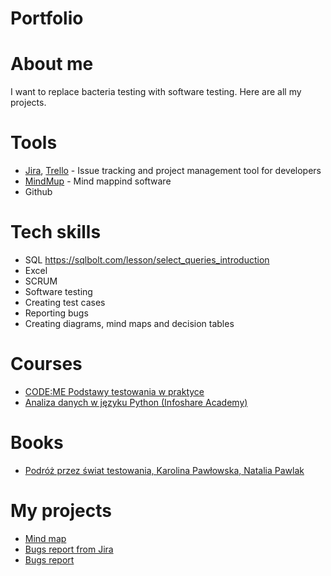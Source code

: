 # Portfolio
# About me
I want to replace bacteria testing with software testing. Here are all my projects.

# Tools
  - [Jira](https://www.atlassian.com/software/jira0), [Trello](https://trello.com/) - Issue tracking and project management tool for developers
  - [MindMup](https://www.mindmup.com/) - Mind mappind software
  - Github
# Tech skills
  - SQL
https://sqlbolt.com/lesson/select_queries_introduction
  - Excel 
  - SCRUM
  - Software testing
  - Creating test cases
  - Reporting bugs
  - Creating diagrams, mind maps and decision tables
# Courses
  - [CODE:ME Podstawy testowania w praktyce](https://codeme.pl/testowanie-poznan/)
  - [Analiza danych w języku Python (Infoshare Academy)](https://infoshareacademy.com/)
# Books
  - [Podróż przez świat testowania, Karolina Pawłowska, Natalia Pawlak](https://www.funwithbugs.com/store/)
 # My projects
 - [Mind map](https://drive.google.com/file/d/1Ma9Gugrbka8CZbuOZg2DUiQGm06xcCUx/view?usp=share_link)
 - [Bugs report from Jira](https://drive.google.com/file/d/1MMHXz2F2TVkX5-vA5sbFSKUcXfa0xWX7/view?usp=share_link)
 - [Bugs report](https://drive.google.com/file/d/1LDbqxUY9XQsb7IwyTQ03eLgZ5b901foj/view?usp=share_link)
 
